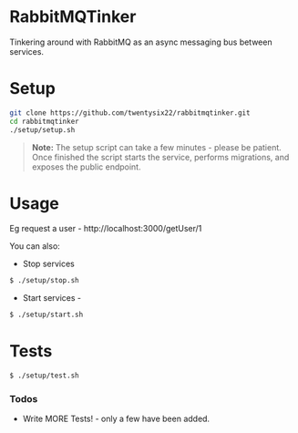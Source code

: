# RabbitMQTinker

Tinkering around with RabbitMQ as an async messaging bus between services.


# Setup
```sh
git clone https://github.com/twentysix22/rabbitmqtinker.git
cd rabbitmqtinker
./setup/setup.sh
```
> **Note:** The setup script can take a few minutes - please be patient.  Once finished the script starts the service, performs migrations, and exposes the public endpoint.

# Usage

Eg request a user -  http://localhost:3000/getUser/1


You can also:
  - Stop services
```sh
$ ./setup/stop.sh
```
  - Start services -
```sh
$ ./setup/start.sh
```

# Tests

```sh
$ ./setup/test.sh
```


### Todos

 - Write MORE Tests! - only a few have been added.
